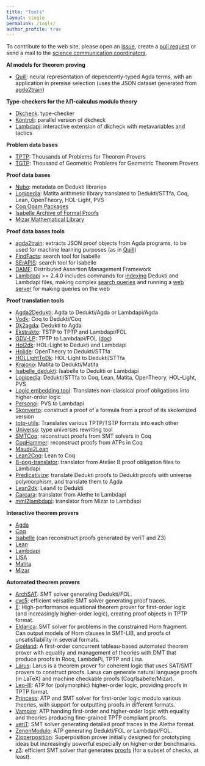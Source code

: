 ```yaml
---
title: "Tools"
layout: single
permalink: /tools/
author_profile: true
---
```


To contribute to the web site, please open an [issue](https://github.com/EuroProofNet/europroofnet.github.io/issues), create a [pull request](https://github.com/EuroProofNet/europroofnet.github.io) or send a mail to the [science communication coordinators](../contact).

**AI models for theorem proving**

- [Quill](https://github.com/konstantinosKokos/quill/): neural representation of dependently-typed Agda terms, with an application in premise selection (uses the JSON dataset generated from [agda2train](https://github.com/omelkonian/agda2train))

**Type-checkers for the λΠ-calculus modulo theory**

- [Dkcheck](https://deducteam.github.io/): type-checker 
- [Kontroli](https://github.com/01mf02/kontroli-rs): parallel version of dkcheck
- [Lambdapi](https://github.com/Deducteam/lambdapi): interactive extension of dkcheck with metavariables and tactics

**Problem data bases**

- [TPTP](https://www.tptp.org): Thousands of Problems for Theorem Provers
- [TGTP](http://hilbert.mat.uc.pt/TGTP/index.php): Thousand of Geometric Problems for Geometric Theorem Provers

**Proof data bases**

- [Nubo](https://github.com/Deducteam/nubo): metadata on Dedukti libraries
- [Logipedia](https://github.com/Deducteam/Logipedia): Matita arithmetic library translated to Dedukti/STTfa, Coq, Lean, OpenTheory, HOL-Light, PVS
- [Coq Opam Packages](https://coq.inria.fr/opam/www/)
- [Isabelle Archive of Formal Proofs](https://www.isa-afp.org/)
- [Mizar Mathematical Library](http://mizar.org/library/)

**Proof data bases tools**

- [agda2train](https://github.com/omelkonian/agda2train): extracts JSON proof objects from Agda programs, to be used for machine learning purposes (as in [Quill](https://github.com/konstantinosKokos/quill/))
- [FindFacts](https://search.isabelle.in.tum.de/): search tool for Isabelle
- [SErAPIS](https://behemoth.cl.cam.ac.uk/search/): search tool for Isabelle
- [DAMF](https://distributed-assertions.github.io/): Distributed Assertion Management Framework
- [Lambdapi](https://github.com/Deducteam/lambdapi) >= 2.4.0 includes commands for [indexing](https://lambdapi.readthedocs.io/en/latest/options.html) Dedukti and Lambdapi files, making complex [search queries](https://lambdapi.readthedocs.io/en/latest/query_language.html) and running a [web server](https://lambdapi.readthedocs.io/en/latest/options.html) for making queries on the web

**Proof translation tools**

- [Agda2Dedukti](https://github.com/Deducteam/Agda2Dedukti): Agda to Dedukti/Agda or Lambdapi/Agda
- [Vodk](https://github.com/Deducteam/CoqInE): Coq to Dedukti/Coq
- [Dk2agda](https://github.com/Deducteam/dk2agda): Dedukti to Agda
- [Ekstrakto](https://github.com/Deducteam/ekstrakto): TSTP to TPTP and Lambdapi/FOL
- [GDV-LP](https://github.com/orgs/TPTPWorld/repositories): TPTP to Lambdapi/FOL ([doc](https://www.tptp.org/Seminars/GDV/GDV-LP.html))
- [Hol2dk](https://github.com/Deducteam/hol2dk): HOL-Light to Dedukti and Lambdapi
- [Holide](https://github.com/Deducteam/Holide): OpenTheory to Dedukti/STTfa
- [HOLLightToDk](https://github.com/Deducteam/HOLLightToDk): HOL-Light to Dedukti/STTfa
- [Krajono](https://github.com/Deducteam/Krajono): Matita to Dedukti/Matita
- [Isabelle\_dedukti](https://github.com/Deducteam/isabelle_dedukti): Isabelle to Dedukti or Lambdapi
- [Logipedia](https://github.com/Deducteam/Logipedia): Dedukti/STTfa to Coq, Lean, Matita, OpenTheory, HOL-Light, PVS
- [Logic embedding tool](https://github.com/leoprover/logic-embedding): Translates non-classical proof obligations into higher-order logic
- [Personoj](https://github.com/Deducteam/personoj): PVS to Lambdapi
- [Skonverto](https://github.com/Deducteam/SKonverto): construct a proof of a formula from a proof of its skolemized version
- [tptp-utils](https://github.com/leoprover/tptp-utils): Translates various TPTP/TSTP formats into each other
- [Universo](https://github.com/Deducteam/universo): type universes rewriting tool
- [SMTCoq](https://smtcoq.github.io/): reconstruct proofs from SMT solvers in Coq
- [CoqHammer](https://coqhammer.github.io/): reconstruct proofs from ATPs in Coq
- [Maude2Lean](https://fadoss.github.io/maude2lean/)
- [Lean2Coq](https://coq.discourse.group/t/alpha-announcement-coq-is-a-lean-typechecker/581): Lean to Coq
- [B-pog-translator](https://github.com/Deducteam/B-pog-translator): translator from Atelier B proof obligation files to Lambdapi
- [Predicativize](https://github.com/Deducteam/predicativize): translate Dedukti proofs to Dedukti proofs with universe polymorphism, and translate them to Agda
- [Lean2dk](https://github.com/Deducteam/lean2dk): Lean4 to Dedukti
- [Carcara](https://github.com/NotBad4U/carcara/tree/lambdapi-translation): translator from Alethe to Lambdapi
- [mml2lambdapi](https://github.com/arturkornilowicz/mml2lambdapi.git): translator from Mizar to Lambdapi

**Interactive theorem provers**

- [Agda](https://wiki.portal.chalmers.se/agda/pmwiki.php)
- [Coq](http://coq.inria.fr/)
- [Isabelle](https://isabelle.in.tum.de/) (can reconstruct proofs generated by veriT and Z3)
- [Lean](http://leanprover.github.io/)
- [Lambdapi](https://github.com/Deducteam/lambdapi)
- [LISA](https://github.com/epfl-lara/lisa)
- [Matita](http://matita.cs.unibo.it/)
- [Mizar](http://mizar.org/)

**Automated theorem provers**

- [ArchSAT](https://github.com/Gbury/archsat): SMT solver generating Dedukti/FOL.
- [cvc5](https://cvc5.github.io/): efficient versatile SMT solver generating proof traces.
- [E](https://www.eprover.org): High-performance equational theorem prover for first-order logic (and
  increasingly higher-order logic), creating proof objects in TPTP format.
- [Eldarica](https://github.com/uuverifiers/eldarica): SMT solver for problems in the constrained Horn fragment. Can output models of Horn clauses in SMT-LIB, and proofs of unsatisfiability in several formats.
- [Goéland](https://github.com/GoelandProver/Goeland): A first-order concurrent tableau-based automated theorem prover with equality and management of theories with DMT that produce proofs in Rocq, LambdaPi, TPTP and Lisa. 
- [Larus](https://github.com/janicicpredrag/Larus): Larus is a theorem prover for coherent logic that uses SAT/SMT provers to construct proofs. Larus can generate natural language proofs (in LaTeX) and machine checkable proofs (Coq/Isabelle/Mizar).
- [Leo-III](https://github.com/leoprover/Leo-III): ATP for (polymorphic) higher-order logic, providing proofs in TPTP format.
- [Princess](https://github.com/uuverifiers/princess): ATP and SMT solver for first-order logic modulo various theories, with support for outputting proofs in different formats.
- [Vampire](https://vprover.github.io/): ATP handing first-order and higher-order logic with equality and theories producing fine-grained TPTP compliant proofs.
- [veriT](https://verit-solver.org/): SMT solver generating detailed proof traces in the Alethe format.
- [ZenonModulo](https://github.com/Deducteam/zenon_modulo): ATP generating Dedukti/FOL or Lambdapi/FOL.
- [Zipperposition](http://sneeuwballen.github.io/zipperposition/): Superposition prover initially designed for prototyping ideas but increasingly powerful especially on higher-order benchmarks.
- [z3](https://github.com/Z3Prover/z3/wiki): efficient SMT solver that generates [proofs](https://stackoverflow.com/questions/29577754/getting-proof-from-z3py) (for a subset of checks, at least).
